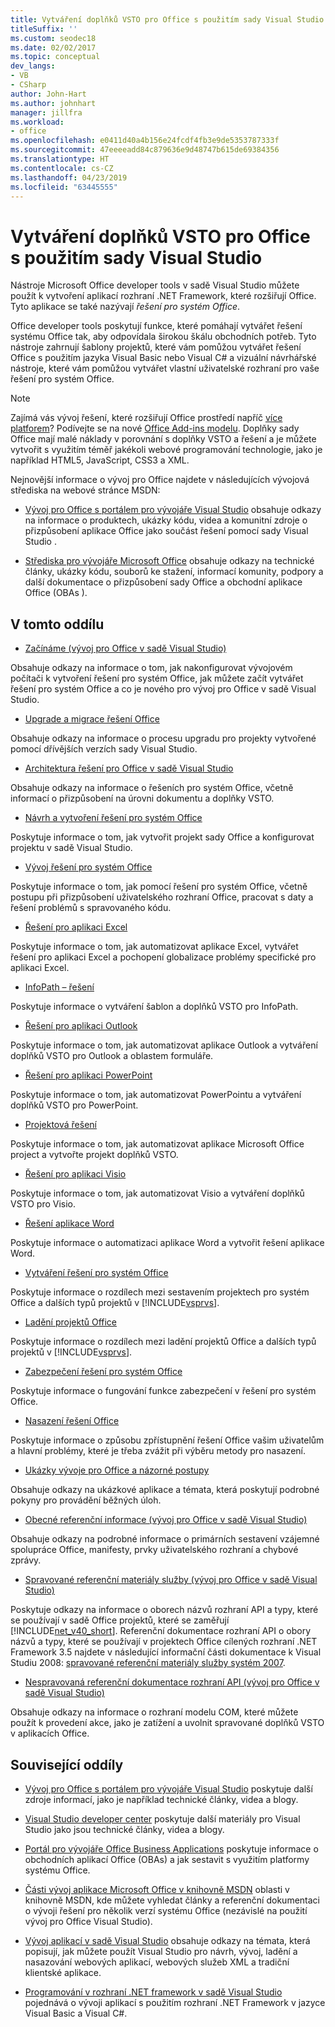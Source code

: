 ```yaml
---
title: Vytváření doplňků VSTO pro Office s použitím sady Visual Studio
titleSuffix: ''
ms.custom: seodec18
ms.date: 02/02/2017
ms.topic: conceptual
dev_langs:
- VB
- CSharp
author: John-Hart
ms.author: johnhart
manager: jillfra
ms.workload:
- office
ms.openlocfilehash: e0411d40a4b156e24fcdf4fb3e9de5353787333f
ms.sourcegitcommit: 47eeeeadd84c879636e9d48747b615de69384356
ms.translationtype: HT
ms.contentlocale: cs-CZ
ms.lasthandoff: 04/23/2019
ms.locfileid: "63445555"
---
```

# <a name="create-vsto-add-ins-for-office-by-using-visual-studio"></a>Vytváření doplňků VSTO pro Office s použitím sady Visual Studio
  Nástroje Microsoft Office developer tools v sadě Visual Studio můžete použít k vytvoření aplikací rozhraní .NET Framework, které rozšiřují Office. Tyto aplikace se také nazývají *řešení pro systém Office*.

 Office developer tools poskytují funkce, které pomáhají vytvářet řešení systému Office tak, aby odpovídala širokou škálu obchodních potřeb. Tyto nástroje zahrnují šablony projektů, které vám pomůžou vytvářet řešení Office s použitím jazyka Visual Basic nebo Visual C# a vizuální návrhářské nástroje, které vám pomůžou vytvářet vlastní uživatelské rozhraní pro vaše řešení pro systém Office.

> [!NOTE]
> Zajímá vás vývoj řešení, které rozšiřují Office prostředí napříč [více platforem](https://dev.office.com/add-in-availability)? Podívejte se na nové [Office Add-ins modelu](https://dev.office.com/docs/add-ins/overview/office-add-ins). Doplňky sady Office mají malé náklady v porovnání s doplňky VSTO a řešení a je můžete vytvořit s využitím téměř jakékoli webové programování technologie, jako je například HTML5, JavaScript, CSS3 a XML.

 Nejnovější informace o vývoj pro Office najdete v následujících vývojová střediska na webové stránce MSDN:

- [Vývoj pro Office s portálem pro vývojáře Visual Studio](http://go.microsoft.com/fwlink/?LinkId=123844) obsahuje odkazy na informace o produktech, ukázky kódu, videa a komunitní zdroje o přizpůsobení aplikace Office jako součást řešení pomocí sady Visual Studio .

- [Střediska pro vývojáře Microsoft Office](http://go.microsoft.com/fwlink/?LinkId=83467) obsahuje odkazy na technické články, ukázky kódu, souborů ke stažení, informací komunity, podpory a další dokumentace o přizpůsobení sady Office a obchodní aplikace Office (OBAs ).

## <a name="in-this-section"></a>V tomto oddílu
- [Začínáme &#40;vývoj pro Office v sadě Visual Studio&#41;](../vsto/getting-started-office-development-in-visual-studio.md)

 Obsahuje odkazy na informace o tom, jak nakonfigurovat vývojovém počítači k vytvoření řešení pro systém Office, jak můžete začít vytvářet řešení pro systém Office a co je nového pro vývoj pro Office v sadě Visual Studio.

- [Upgrade a migrace řešení Office](../vsto/upgrading-and-migrating-office-solutions.md)

 Obsahuje odkazy na informace o procesu upgradu pro projekty vytvořené pomocí dřívějších verzích sady Visual Studio.

- [Architektura řešení pro Office v sadě Visual Studio](../vsto/architecture-of-office-solutions-in-visual-studio.md)

 Obsahuje odkazy na informace o řešeních pro systém Office, včetně informací o přizpůsobení na úrovni dokumentu a doplňky VSTO.

- [Návrh a vytvoření řešení pro systém Office](../vsto/designing-and-creating-office-solutions.md)

 Poskytuje informace o tom, jak vytvořit projekt sady Office a konfigurovat projektu v sadě Visual Studio.

- [Vývoj řešení pro systém Office](../vsto/developing-office-solutions.md)

 Poskytuje informace o tom, jak pomocí řešení pro systém Office, včetně postupu při přizpůsobení uživatelského rozhraní Office, pracovat s daty a řešení problémů s spravovaného kódu.

- [Řešení pro aplikaci Excel](../vsto/excel-solutions.md)

 Poskytuje informace o tom, jak automatizovat aplikace Excel, vytvářet řešení pro aplikaci Excel a pochopení globalizace problémy specifické pro aplikaci Excel.

- [InfoPath – řešení](../vsto/infopath-solutions.md)

 Poskytuje informace o vytváření šablon a doplňků VSTO pro InfoPath.

- [Řešení pro aplikaci Outlook](../vsto/outlook-solutions.md)

 Poskytuje informace o tom, jak automatizovat aplikace Outlook a vytváření doplňků VSTO pro Outlook a oblastem formuláře.

- [Řešení pro aplikaci PowerPoint](../vsto/powerpoint-solutions.md)

 Poskytuje informace o tom, jak automatizovat PowerPointu a vytváření doplňků VSTO pro PowerPoint.

- [Projektová řešení](../vsto/project-solutions.md)

 Poskytuje informace o tom, jak automatizovat aplikace Microsoft Office project a vytvořte projekt doplňků VSTO.

- [Řešení pro aplikaci Visio](../vsto/visio-solutions.md)

 Poskytuje informace o tom, jak automatizovat Visio a vytváření doplňků VSTO pro Visio.

- [Řešení aplikace Word](../vsto/word-solutions.md)

 Poskytuje informace o automatizaci aplikace Word a vytvořit řešení aplikace Word.

- [Vytváření řešení pro systém Office](../vsto/building-office-solutions.md)

 Poskytuje informace o rozdílech mezi sestavením projektech pro systém Office a dalších typů projektů v [!INCLUDE[vsprvs](../sharepoint/includes/vsprvs-md.md)].

- [Ladění projektů Office](../vsto/debugging-office-projects.md)

 Poskytuje informace o rozdílech mezi ladění projektů Office a dalších typů projektů v [!INCLUDE[vsprvs](../sharepoint/includes/vsprvs-md.md)].

- [Zabezpečení řešení pro systém Office](../vsto/securing-office-solutions.md)

 Poskytuje informace o fungování funkce zabezpečení v řešení pro systém Office.

- [Nasazení řešení Office](../vsto/deploying-an-office-solution.md)

 Poskytuje informace o způsobu zpřístupnění řešení Office vašim uživatelům a hlavní problémy, které je třeba zvážit při výběru metody pro nasazení.

- [Ukázky vývoje pro Office a názorné postupy](../vsto/office-development-samples-and-walkthroughs.md)

 Obsahuje odkazy na ukázkové aplikace a témata, která poskytují podrobné pokyny pro provádění běžných úloh.

- [Obecné referenční informace &#40;vývoj pro Office v sadě Visual Studio&#41;](../vsto/general-reference-office-development-in-visual-studio.md)

 Obsahuje odkazy na podrobné informace o primárních sestavení vzájemné spolupráce Office, manifesty, prvky uživatelského rozhraní a chybové zprávy.

- [Spravované referenční materiály služby &#40;vývoj pro Office v sadě Visual Studio&#41;](../vsto/managed-reference-office-development-in-visual-studio.md)

 Poskytuje odkazy na informace o oborech názvů rozhraní API a typy, které se používají v sadě Office projektů, které se zaměřují [!INCLUDE[net_v40_short](../sharepoint/includes/net-v40-short-md.md)]. Referenční dokumentace rozhraní API o obory názvů a typy, které se používají v projektech Office cílených rozhraní .NET Framework 3.5 najdete v následující informační části dokumentace k Visual Studiu 2008: [spravované referenční materiály služby systém 2007](http://go.microsoft.com/fwlink/?LinkId=160658).

- [Nespravovaná referenční dokumentace rozhraní API &#40;vývoj pro Office v sadě Visual Studio&#41;](../vsto/unmanaged-api-reference-office-development-in-visual-studio.md)

 Obsahuje odkazy na informace o rozhraní modelu COM, které můžete použít k provedení akce, jako je zatížení a uvolnit spravované doplňků VSTO v aplikacích Office.

## <a name="related-sections"></a>Související oddíly
- [Vývoj pro Office s portálem pro vývojáře Visual Studio](http://go.microsoft.com/fwlink/?LinkId=123844) poskytuje další zdroje informací, jako je například technické články, videa a blogy.

- [Visual Studio developer center](http://go.microsoft.com/fwlink/?LinkID=99124) poskytuje další materiály pro Visual Studio jako jsou technické články, videa a blogy.

- [Portál pro vývojáře Office Business Applications](http://go.microsoft.com/fwlink/?LinkId=99125) poskytuje informace o obchodních aplikací Office (OBAs) a jak sestavit s využitím platformy systému Office.

- [Části vývoj aplikace Microsoft Office v knihovně MSDN](http://go.microsoft.com/fwlink/?LinkId=149870) oblasti v knihovně MSDN, kde můžete vyhledat články a referenční dokumentaci o vývoji řešení pro několik verzí systému Office (nezávislé na použití vývoj pro Office Visual Studio).

- [Vývoj aplikací v sadě Visual Studio](https://msdn.microsoft.com/97490c1b-a247-41fb-8f2c-bc4c201eff68) obsahuje odkazy na témata, která popisují, jak můžete použít Visual Studio pro návrh, vývoj, ladění a nasazování webových aplikací, webových služeb XML a tradiční klientské aplikace.

- [Programování v rozhraní .NET framework v sadě Visual Studio](/previous-versions/visualstudio/visual-studio-2010/k1s94fta(v=vs.100)) pojednává o vývoji aplikací s použitím rozhraní .NET Framework v jazyce Visual Basic a Visual C#.
